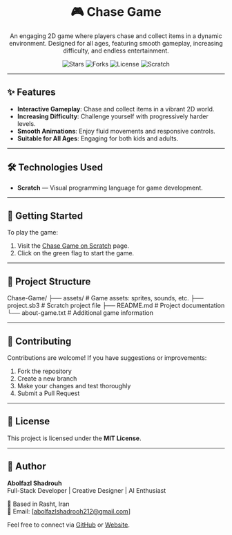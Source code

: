 <h1 align="center">🎮 Chase Game</h1>

<p align="center">
  An engaging 2D game where players chase and collect items in a dynamic environment. Designed for all ages, featuring smooth gameplay, increasing difficulty, and endless entertainment.
</p>

<p align="center">
  <img src="https://img.shields.io/github/stars/abolfazl-shadrouh/Chase-Game?style=flat-square" alt="Stars" />
  <img src="https://img.shields.io/github/forks/abolfazl-shadrouh/Chase-Game?style=flat-square" alt="Forks" />
  <img src="https://img.shields.io/github/license/abolfazl-shadrouh/Chase-Game?style=flat-square" alt="License" />
  <img src="https://img.shields.io/badge/Scratch-orange?style=flat-square&logo=scratch" alt="Scratch" />
</p>

---

## ✨ Features

- **Interactive Gameplay**: Chase and collect items in a vibrant 2D world.
- **Increasing Difficulty**: Challenge yourself with progressively harder levels.
- **Smooth Animations**: Enjoy fluid movements and responsive controls.
- **Suitable for All Ages**: Engaging for both kids and adults.

---

## 🛠 Technologies Used

- **Scratch** — Visual programming language for game development.

---

## 🚀 Getting Started

To play the game:

1. Visit the [Chase Game on Scratch](https://scratch.mit.edu/projects/123456789/) page.
2. Click on the green flag to start the game.

---

## 📂 Project Structure

Chase-Game/
├── assets/ # Game assets: sprites, sounds, etc.
├── project.sb3 # Scratch project file
├── README.md # Project documentation
└── about-game.txt # Additional game information


---

## 🤝 Contributing

Contributions are welcome! If you have suggestions or improvements:

1. Fork the repository
2. Create a new branch
3. Make your changes and test thoroughly
4. Submit a Pull Request

---

## 📄 License

This project is licensed under the **MIT License**.

---

## 👤 Author

**Abolfazl Shadrouh**  
Full-Stack Developer | Creative Designer | AI Enthusiast

📍 Based in Rasht, Iran  
📧 Email: [abolfazlshadrooh212@gmail.com]

Feel free to connect via [GitHub](https://github.com/abolfazl-shadrouh) or [Website](https://abolfazl-shadrouh.netlify.app).


